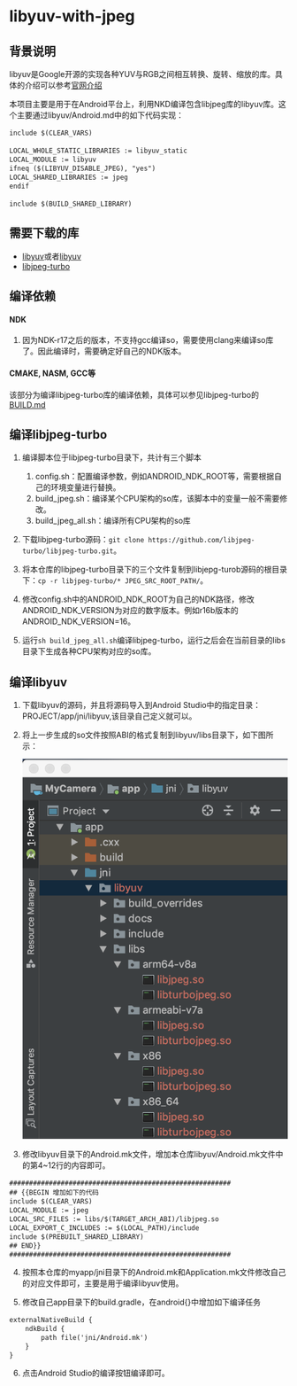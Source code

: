 # libyuv-with-jpeg

## 背景说明
libyuv是Google开源的实现各种YUV与RGB之间相互转换、旋转、缩放的库。具体的介绍可以参考[官网介绍](https://chromium.googlesource.com/libyuv/libyuv)

本项目主要是用于在Android平台上，利用NKD编译包含libjpeg库的libyuv库。这个主要通过libyuv/Android.md中的如下代码实现：

```
include $(CLEAR_VARS)

LOCAL_WHOLE_STATIC_LIBRARIES := libyuv_static
LOCAL_MODULE := libyuv
ifneq ($(LIBYUV_DISABLE_JPEG), "yes")
LOCAL_SHARED_LIBRARIES := jpeg
endif

include $(BUILD_SHARED_LIBRARY)
```

## 需要下载的库
* [libyuv](https://chromium.googlesource.com/libyuv/libyuv)或者[libyuv](https//github.com/lemenkov/libyuv.git)
* [libjpeg-turbo](https://github.com/libjpeg-turbo/libjpeg-turbo.git)

## 编译依赖
#### NDK
1. 因为NDK-r17之后的版本，不支持gcc编译so，需要使用clang来编译so库了。因此编译时，需要确定好自己的NDK版本。

#### CMAKE, NASM, GCC等
该部分为编译libjpeg-turbo库的编译依赖，具体可以参见libjpeg-turbo的[BUILD.md](https://github.com/libjpeg-turbo/libjpeg-turbo/blob/master/BUILDING.md)

## 编译libjpeg-turbo
1. 编译脚本位于libjpeg-turbo目录下，共计有三个脚本
    1. config.sh：配置编译参数，例如ANDROID_NDK_ROOT等，需要根据自己的环境变量进行替换。
    2. build_jpeg.sh：编译某个CPU架构的so库，该脚本中的变量一般不需要修改。
    3. build_jpeg_all.sh：编译所有CPU架构的so库

2. 下载libjpeg-turbo源码：`git clone https://github.com/libjpeg-turbo/libjpeg-turbo.git`。

3. 将本仓库的libjpeg-turbo目录下的三个文件复制到libjepg-turob源码的根目录下：`cp -r libjpeg-turbo/* JPEG_SRC_ROOT_PATH/`。

4. 修改config.sh中的ANDROID_NDK_ROOT为自己的NDK路径，修改ANDROID_NDK_VERSION为对应的数字版本。例如r16b版本的ANDROID_NDK_VERSION=16。

5. 运行`sh build_jpeg_all.sh`编译libjpeg-turbo，运行之后会在当前目录的libs目录下生成各种CPU架构对应的so库。

## 编译libyuv
1. 下载libyuv的源码，并且将源码导入到Android Studio中的指定目录：PROJECT/app/jni/libyuv,该目录自己定义就可以。

2. 将上一步生成的so文件按照ABI的格式复制到libyuv/libs目录下，如下图所示：
    
    ![](images/4_1.png)

3. 修改libyuv目录下的Android.mk文件，增加本仓库libyuv/Android.mk文件中的第4~12行的内容即可。

```
########################################################
## {{BEGIN 增加如下的代码
include $(CLEAR_VARS)
LOCAL_MODULE := jpeg
LOCAL_SRC_FILES := libs/$(TARGET_ARCH_ABI)/libjpeg.so
LOCAL_EXPORT_C_INCLUDES := $(LOCAL_PATH)/include
include $(PREBUILT_SHARED_LIBRARY)
## END}}
########################################################
```

4. 按照本仓库的myapp/jni目录下的Android.mk和Application.mk文件修改自己的对应文件即可，主要是用于编译libyuv使用。

5. 修改自己app目录下的build.gradle，在android{}中增加如下编译任务

```
externalNativeBuild {
    ndkBuild {
        path file('jni/Android.mk')
    }
}
```

6. 点击Android Studio的编译按钮编译即可。